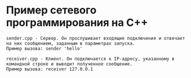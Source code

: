 Пример сетевого программирования на C++
===============

	sender.cpp - Сервер. Он прослушивает входящие подключения и отвечает на них сообщением, заданным в параметрах запуска.
	Пример вызова: sender 'hello'

	receiver.cpp - Клиент. Он подключается к IP-адресу, указанному в командной строке и выводит полученное сообщение.
	Пример вызова: receiver 127.0.0.1
